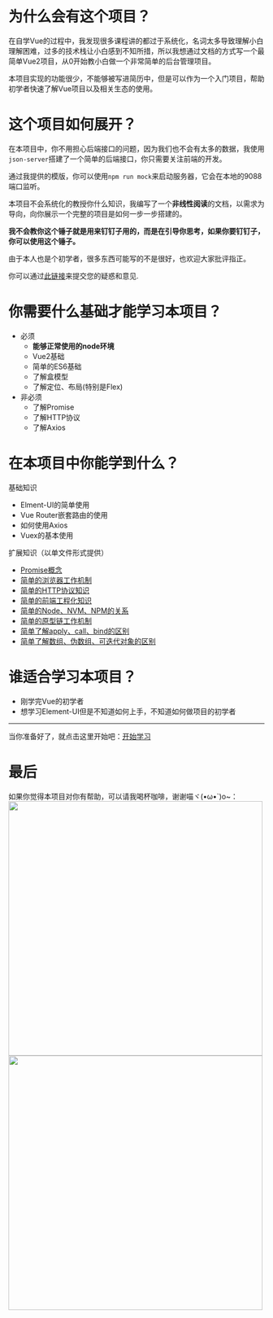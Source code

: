 # 为什么会有这个项目？
在自学Vue的过程中，我发现很多课程讲的都过于系统化，名词太多导致理解小白理解困难，过多的技术栈让小白感到不知所措，所以我想通过文档的方式写一个最简单Vue2项目，从0开始教小白做一个非常简单的后台管理项目。

本项目实现的功能很少，不能够被写进简历中，但是可以作为一个入门项目，帮助初学者快速了解Vue项目以及相关生态的使用。
# 这个项目如何展开？
在本项目中，你不用担心后端接口的问题，因为我们也不会有太多的数据，我使用`json-server`搭建了一个简单的后端接口，你只需要关注前端的开发。

通过我提供的模版，你可以使用`npm run mock`来启动服务器，它会在本地的9088端口监听。

本项目不会系统化的教授你什么知识，我编写了一个**非线性阅读**的文档，以需求为导向，向你展示一个完整的项目是如何一步一步搭建的。

**我不会教你这个锤子就是用来钉钉子用的，而是在引导你思考，如果你要钉钉子，你可以使用这个锤子。**

由于本人也是个初学者，很多东西可能写的不是很好，也欢迎大家批评指正。

你可以通过[此链接](https://lrv8omlekd.feishu.cn/share/base/form/shrcnEloyKAZSZevJDA31ndwNHd)来提交您的疑惑和意见.

# 你需要什么基础才能学习本项目？
- 必须
    - **能够正常使用的node环境**
    - Vue2基础
    - 简单的ES6基础
    - 了解盒模型
    - 了解定位、布局(特别是Flex)
- 非必须
    - 了解Promise
    - 了解HTTP协议
    - 了解Axios

# 在本项目中你能学到什么？
基础知识
- Elment-UI的简单使用
- Vue Router嵌套路由的使用
- 如何使用Axios
- Vuex的基本使用


扩展知识（以单文件形式提供）
- [Promise概念](./异步编程.md)
- [简单的浏览器工作机制](./简单的浏览器执行机制.md)
- [简单的HTTP协议知识](./简单的HTTP协议应用.md)
- [简单的前端工程化知识](./前端工程化.md)
- [简单的Node、NVM、NPM的关系](./NPM、Node、NVM.md)
- [简单的原型链工作机制](./原型链.md)
- [简单了解apply、call、bind的区别](./apply、call、bind.md)
- <a href='./apply、call、bind.md#array'>简单了解数组、伪数组、可迭代对象的区别</a>
# 谁适合学习本项目？
- 刚学完Vue的初学者
- 想学习Element-UI但是不知道如何上手，不知道如何做项目的初学者

---
当你准备好了，就点击这里开始吧：[开始学习](./主文档.md)
# 最后

如果你觉得本项目对你有帮助，可以请我喝杯咖啡，谢谢喵ヾ(•ω•`)o~：
<img style="witdh:500px;height:500px;" src="https://img.picui.cn/free/2025/06/08/68453c1bdb3dc.jpg">
<img style="witdh:500px;height:500px;" src="https://img.picui.cn/free/2025/06/08/68453c1c019be.jpg">
